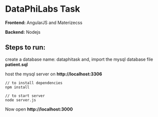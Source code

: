 # DataPhiLabs Task

**Frontend:** AngularJS and Materizecss

**Backend:** Nodejs

## Steps to run:

create a database name: dataphitask and,
import the mysql database file **patient.sql**

host the mysql server on **http://localhost:3306**

```
// to install dependencies
npm install

// to start server
node server.js
```

Now open **http://localhost:3000**
